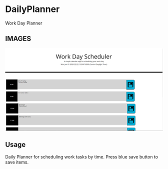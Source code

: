 # DailyPlanner
Work Day Planner

## IMAGES
![CODE QUIZ SCREENSHOT](https://github.com/LexTheMenace/DailyPlanner/blob/master/Assets/Screenshot%20(84).png)

## Usage
Daily Planner for scheduling work tasks by time. Press blue save button to save items.

